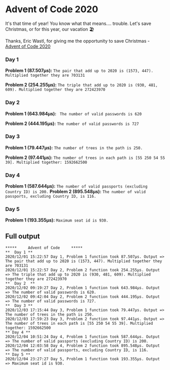 # Advent of Code 2020

It's that time of year! You know what that means.... trouble. Let's save Christmas, or for this year, our vacation 🏖️ 
 
Thanks, Eric Wastl, for giving me the opportunity to save Christmas - [Advent of Code 2020](https://adventofcode.com/2020)

### Day 1
**Problem 1 (87.507µs):**
```The pair that add up to 2020 is (1573, 447). Multiplied together they are 703131```

**Problem 2 (254.255µs):**
```The triple that add up to 2020 is (930, 481, 609). Multiplied together they are 272423970```

### Day 2
**Problem 1 (643.984µs):**
``` The number of valid passwords is 620```

**Problem 2 (444.195µs):**
```The number of valid passwords is 727```

### Day 3
**Problem 1 (79.447µs):**
```The number of trees in the path is 250.```

**Problem 2 (97.441µs):**
```The number of trees in each path is [55 250 54 55 39]. Multiplied together: 1592662500```

### Day 4
**Problem 1 (587.644µs):**
```The number of valid passports (excluding Country ID) is 200.```
**Problem 2 (895.548µs):**
```The number of valid passports, excluding Country ID, is 116.```

### Day 5
**Problem 1 (193.355µs):**
```Maximum seat id is 930.```

## Full output
```
*****     Advent of Code     *****   
**  Day 1 **  
2020/12/01 15:22:57 Day 1, Problem 1 function took 87.507µs. Output => The pair that add up to 2020 is (1573, 447). Multiplied together they are 703131
2020/12/01 15:22:57 Day 2, Problem 2 function took 254.255µs. Output => The triple that add up to 2020 is (930, 481, 609). Multiplied together they are 272423970
**  Day 2  **
2020/12/02 09:19:27 Day 2, Problem 1 function took 643.984µs. Output => The number of valid passwords is 620.
2020/12/02 09:42:04 Day 2, Problem 2 function took 444.195µs. Output => The number of valid passwords is 727.
**  Day 3 **
2020/12/03 17:15:44 Day 3, Problem 1 function took 79.447µs. Output => The number of trees in the path is 250.
2020/12/03 17:59:23 Day 3, Problem 2 function took 97.441µs. Output => The number of trees in each path is [55 250 54 55 39]. Multiplied together: 1592662500
** Day 4 **
2020/12/04 10:51:24 Day 4, Problem 1 function took 587.644µs. Output => The number of valid passports (excluding Country ID) is 200.
2020/12/04 12:03:58 Day 4, Problem 2 function took 895.548µs. Output => The number of valid passports, excluding Country ID, is 116.
** Day 5 **
2020/12/04 23:27:27 Day 5, Problem 1 function took 193.355µs. Output => Maximum seat id is 930.
```


